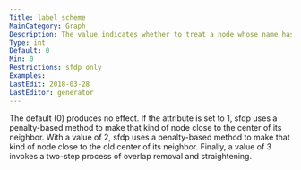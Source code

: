 ```yaml
---
Title: label_scheme
MainCategory: Graph
Description: The value indicates whether to treat a node whose name has the form |edgelabel|* as a special node representing an edge label.
Type: int
Default: 0
Min: 0
Restrictions: sfdp only
Examples: 
LastEdit: 2018-03-28
LastEditor: generator
---
```


The default (0) produces no effect. If the attribute is set to 1, sfdp uses a penalty-based method to make that kind of node close to the center of its neighbor. With a value of 2, sfdp uses a penalty-based method to make that kind of node close to the old center of its neighbor. Finally, a value of 3 invokes a two-step process of overlap removal and straightening.
